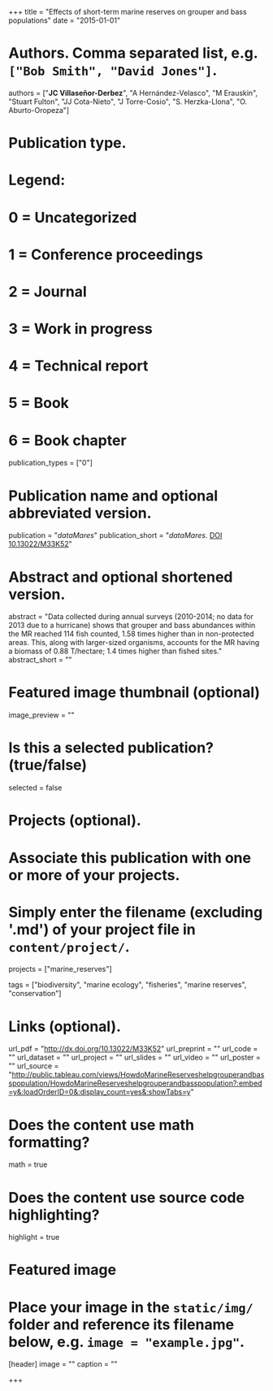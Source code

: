 +++
title = "Effects of short-term marine reserves on grouper and bass populations"
date = "2015-01-01"

# Authors. Comma separated list, e.g. `["Bob Smith", "David Jones"]`.
authors = ["**JC Villaseñor-Derbez**", "A Hernández-Velasco", "M Erauskin", "Stuart Fulton", "JJ Cota-Nieto", "J Torre-Cosio", "S. Herzka-Llona", "O. Aburto-Oropeza"]

# Publication type.
# Legend:
# 0 = Uncategorized
# 1 = Conference proceedings
# 2 = Journal
# 3 = Work in progress
# 4 = Technical report
# 5 = Book
# 6 = Book chapter
publication_types = ["0"]

# Publication name and optional abbreviated version.
publication = "*dataMares*"
publication_short = "*dataMares*. [DOI 10.13022/M33K52](http://dx.doi.org/10.13022/M33K52)"

# Abstract and optional shortened version.
abstract = "Data collected during annual surveys (2010-2014; no data for 2013 due to a hurricane) shows that grouper and bass abundances within the MR reached 114 fish counted, 1.58 times higher than in non-protected areas. This, along with larger-sized organisms, accounts for the MR having a biomass of 0.88 T/hectare; 1.4 times higher than fished sites."
abstract_short = ""

# Featured image thumbnail (optional)
image_preview = ""

# Is this a selected publication? (true/false)
selected = false

# Projects (optional).
#   Associate this publication with one or more of your projects.
#   Simply enter the filename (excluding '.md') of your project file in `content/project/`.
projects = ["marine_reserves"]

tags = ["biodiversity", "marine ecology", "fisheries", "marine reserves", "conservation"]

# Links (optional).
url_pdf = "http://dx.doi.org/10.13022/M33K52"
url_preprint = ""
url_code = ""
url_dataset = ""
url_project = ""
url_slides = ""
url_video = ""
url_poster = ""
url_source = "http://public.tableau.com/views/HowdoMarineReserveshelpgrouperandbasspopulation/HowdoMarineReserveshelpgrouperandbasspopulation?:embed=y&:loadOrderID=0&:display_count=yes&:showTabs=y"

# Does the content use math formatting?
math = true

# Does the content use source code highlighting?
highlight = true

# Featured image
# Place your image in the `static/img/` folder and reference its filename below, e.g. `image = "example.jpg"`.
[header]
image = ""
caption = ""

+++
